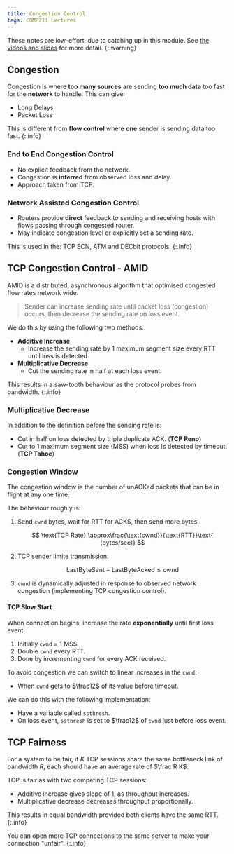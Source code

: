 ```yaml
---
title: Congestion Control
tags: COMP211 Lectures
---
```

These notes are low-effort, due to catching up in this module. See [the videos and slides](https://liverpool.instructure.com/courses/54299/pages/3-transport-layer?module_item_id=1178720) for more detail.
{:.warning}

## Congestion
Congestion is where **too many sources** are sending **too much data** too fast for the **network** to handle. This can give:

* Long Delays
* Packet Loss

This is different from **flow control** where **one** sender is sending data too fast.
{:.info}

### End to End Congestion Control

* No explicit feedback from the network.
* Congestion is **inferred** from observed loss and delay.
* Approach taken from TCP.

### Network Assisted Congestion Control

* Routers provide **direct** feedback to sending and receiving hosts with flows passing through congested router.
* May indicate congestion level or explicitly set a sending rate.

This is used in the: TCP ECN, ATM and DECbit protocols.
{:.info}

## TCP Congestion Control - AMID
AMID is a distributed, asynchronous algorithm that optimised congested flow rates network wide.

> Sender can increase sending rate until packet loss (congestion) occurs, then decrease the sending rate on loss event.

We do this by using the following two methods:

* **Additive Increase**
	* Increase the sending rate by 1 maximum segment size every RTT until loss is detected.
* **Multiplicative Decrease**
	* Cut the sending rate in half at each loss event.
	
This results in a saw-tooth behaviour as the protocol probes from bandwidth.
{:.info}

### Multiplicative Decrease
In addition to the definition before the sending rate is:

* Cut in half on loss detected by triple duplicate ACK. (**TCP Reno**)
* Cut to 1 maximum segment size (MSS) when loss is detected by timeout. (**TCP Tahoe**)

### Congestion Window
The congestion window is the number of unACKed packets that can be in flight at any one time.

The behaviour roughly is:

1. Send `cwnd` bytes, wait for RTT for ACKS, then send more bytes.
	
	$$
	\text{TCP Rate} \approx\frac{\text{cwnd}}{\text{RTT}}\text{ (bytes/sec)}
	$$
	
1. TCP sender limite transmission:

	$$
	\text{LastByteSent} - \text{LastByteAcked}\leq \text{cwnd}
	$$
1. `cwnd` is dynamically adjusted in response to observed network congestion (implementing TCP congestion control).

#### TCP Slow Start
When connection begins, increase the rate **exponentially** until first loss event:

1. Initially `cwnd` = 1 MSS
1. Double `cwnd` every RTT.
1. Done by incrementing `cwnd` for every ACK received. 

To avoid congestion we can switch to linear increases in the `cwnd`:

* When `cwnd` gets to $\frac12$ of its value before timeout.

We can do this with the following implementation:

* Have a variable called `ssthresh`.
* On loss event, `ssthresh` is set to $\frac12$ of `cwnd` just before loss event.

## TCP Fairness
For a system to be fair, if $K$ TCP sessions share the same bottleneck link of bandwidth $R$, each should have an average rate of $\frac R K$.

TCP is fair as with two competing TCP sessions:

* Additive increase gives slope of 1, as throughput increases.
* Multiplicative decrease decreases throughput proportionally.

This results in equal bandwidth provided both clients have the same RTT.
{:.info}

You can open more TCP connections to the same server to make your connection "unfair".
{:.info}